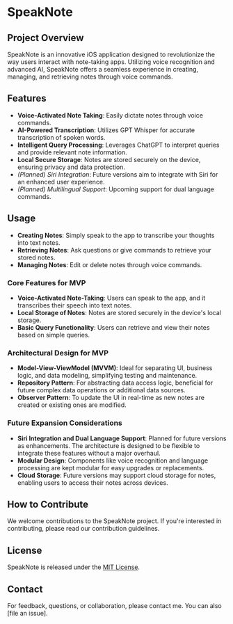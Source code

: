 # SpeakNote

## Project Overview
SpeakNote is an innovative iOS application designed to revolutionize the way users interact with note-taking apps. Utilizing voice recognition and advanced AI, SpeakNote offers a seamless experience in creating, managing, and retrieving notes through voice commands.

## Features
- **Voice-Activated Note Taking**: Easily dictate notes through voice commands.
- **AI-Powered Transcription**: Utilizes GPT Whisper for accurate transcription of spoken words.
- **Intelligent Query Processing**: Leverages ChatGPT to interpret queries and provide relevant note information.
- **Local Secure Storage**: Notes are stored securely on the device, ensuring privacy and data protection.
- _(Planned) Siri Integration_: Future versions aim to integrate with Siri for an enhanced user experience.
- _(Planned) Multilingual Support_: Upcoming support for dual language commands.

## Usage 

- **Creating Notes**: Simply speak to the app to transcribe your thoughts into text notes.
- **Retrieving Notes**: Ask questions or give commands to retrieve your stored notes.
- **Managing Notes**: Edit or delete notes through voice commands.

### Core Features for MVP
- **Voice-Activated Note-Taking**: Users can speak to the app, and it transcribes their speech into text notes.
- **Local Storage of Notes**: Notes are stored securely in the device's local storage.
- **Basic Query Functionality**: Users can retrieve and view their notes based on simple queries.

### Architectural Design for MVP
- **Model-View-ViewModel (MVVM)**: Ideal for separating UI, business logic, and data modeling, simplifying testing and maintenance.
- **Repository Pattern**: For abstracting data access logic, beneficial for future complex data operations or additional data sources.
- **Observer Pattern**: To update the UI in real-time as new notes are created or existing ones are modified.

### Future Expansion Considerations
- **Siri Integration and Dual Language Support**: Planned for future versions as enhancements. The architecture is designed to be flexible to integrate these features without a major overhaul.
- **Modular Design**: Components like voice recognition and language processing are kept modular for easy upgrades or replacements.
- **Cloud Storage**: Future versions may support cloud storage for notes, enabling users to access their notes across devices.


## How to Contribute
We welcome contributions to the SpeakNote project. If you're interested in contributing, please read our contribution guidelines.

## License
SpeakNote is released under the [MIT License](LICENSE).

## Contact
For feedback, questions, or collaboration, please contact me. You can also [file an issue].
